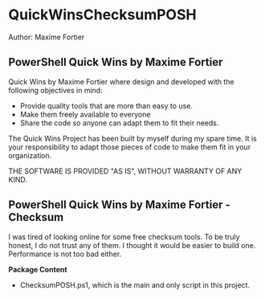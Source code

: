 QuickWinsChecksumPOSH
===========================

Author: Maxime Fortier

PowerShell Quick Wins by Maxime Fortier
--------------------------

Quick Wins by Maxime Fortier where design and developed with the following objectives in mind: 
- Provide quality tools that are more than easy to use. 
- Make them freely available to everyone
- Share the code so anyone can adapt them to fit their needs. 

The Quick Wins Project has been built by myself during my spare time. It is your responsibility to adapt those pieces of code to make them fit in your organization. 

THE SOFTWARE IS PROVIDED "AS IS", WITHOUT WARRANTY OF ANY KIND. 


PowerShell Quick Wins by Maxime Fortier - Checksum
--------------------------

I was tired of looking online for some free checksum tools. To be truly honest, I do not trust any of them. I thought it would be easier to build one. Performance is not too bad either. 


**Package Content**
- ChecksumPOSH.ps1, which is the main and only script in this project. 
